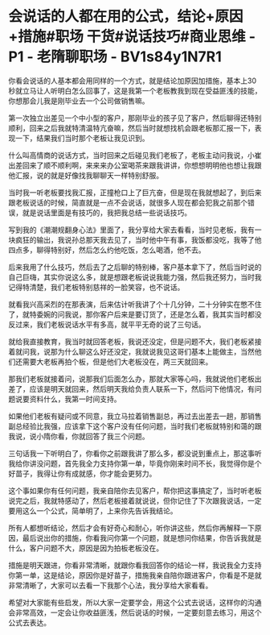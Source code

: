 # 会说话的人都在用的公式，结论+原因+措施#职场 干货#说话技巧#商业思维 - P1 - 老隋聊职场 - BV1s84y1N7R1

你看会说话的人基本都会用同样的一个方式，就是结论加原因加措施，基本上30秒就立马让人听明白怎么回事了，这是我第一个老板教我到现在受益匪浅的技能，你想那会儿我是刚毕业去一个公司做销售嘛。

第一次独立出差见一个中小型的客户，那刚毕业的孩子见了客户，然后聊得还特别顺利，回来之后我就特清温特亢奋嘛，然后当时就想找机会跟老板那汇报一下，表现一下，结果我们当时那个老板让我见识到。

什么叫高情商的说话方式，当时回来之后碰见我们老板了，老板主动问我说，小崔出差回来了顺不顺利啊，来来来办公室喝茶来跟我讲讲，你想想明明他也想让我跟他汇报，说的就是好像找我聊聊天一样特别舒服。

当时我一听老板要找我汇报，正撞枪口上了巨亢奋，但是现在我就想起了，到后来跟老板说话的时候，简直就是一点不会说话，就很多人现在都会犯我之前那个错误，就是说话里面是有技巧的，我把我总结一些说话技巧。

写到我的《潮潮规翻身心法》里面了，我分享给大家去看看，当时见老板，我有一块疯狂的输出，我说孙总那天我去见了，当时他中午有事，我饭都没吃，我等了他四点多，聊得特别好，然后怎么约他吃饭，怎么喝酒，他不去。

后来我用了什么技巧，然后去了之后聊的特别棒，客户基本拿下了，然后当时说的自己巨嗨，其实你说这么多，就是想跟老板说说我能力强，然后我还努力，当时我记得特清楚，我们老板特别慈祥的一脸笑容，也不说话。

就看我兴高采烈的在那表演，后来估计听我讲了个十几分钟，二十分钟实在憋不住了，就特委婉的问我说，那你客户后来是要订货了，还是怎么着，我其实当时都没反过来，我们老板说话水平有多高，就平平无奇的说了三句话。

就给我直接教育，我当时就回答老板，我说还没定，但是问题不大，我们老板紧接着就问我，说那为什么聊这么好还没定，我就说我见这哥们基本上能做主，当然他们还需要大老板再拍个板，但是他们大老板没在，两三天就回来。

那我们老板就接着问，说那我们后面怎么办，那就大家等心吗，我就说他们老板出差了，应该是明天就回来，然后明天我给负责人联系一下，然后问下他情况，有问题说要资料什么，我第一时间支持。

如果他们老板有疑问或不同意，我立马拉着销售副总，再过去出差去一趟，那销售副总经验比我强，应该拿下这个客户没有任何问题，当时我们老板就特别和蔼的跟我说，说小隋你看，你就回答了我三个问题。

三句话我一下听明白了，你看你之前跟我讲了那么多，都没说到重点上，那这事听我给你讲没问题，首先我全力支持你第一单，毕竟你刚来时间不长，我觉得你是个好苗子，我得让你有成就感，你才能会更努力。

这个事如果你有任何问题，我亲自陪你去见客户，帮你把这事搞定了，当时听老板说完之后，我就特感动了，然后老板接着就说说，但你记住了下次跟我说话，一定要用这么一个公式，简单明了，上来你先告诉我结论。

所有人都想听结论，然后才会有好奇心和耐心，听你讲这些，然后你再解释一下原因，最后说出你的措施，你看我问你第一个问题，就是想问你结果，你告诉我就是什么，客户问题不大，原因是因为拍板老板没在。

措施是明天跟进，你看非常清晰，就跟你看我回答你的结论一样，我说我全力支持你第一单，这是结论，原因你是好苗子，措施我亲自陪你跟进客户，你看是不是就非常清晰了，大家可以去看一下我那个心法，我分享给大家看看。

希望对大家能有些启发，所以大家一定要学会，用这个公式去说话，这样你的沟通会非常高效，一定会让你收益匪浅，然后说话的时候，一定要刻意去练习，用这个公式去表达。

